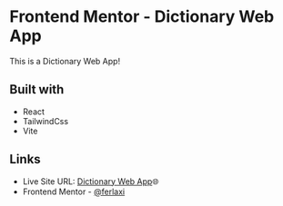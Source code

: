 # Frontend Mentor - Dictionary Web App

This is a Dictionary Web App!

## Built with

- React
- TailwindCss
- Vite

## Links
- Live Site URL: [Dictionary Web App](https://dictionary-web-app-ferlaxi.netlify.app/)🌐
- Frontend Mentor - [@ferlaxi](https://www.frontendmentor.io/profile/ferlaxi)
